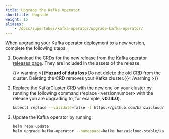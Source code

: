 ```yaml
---
title: Upgrade the Kafka operator
shorttitle: Upgrade
weight: 15
aliases:
    - /docs/supertubes/kafka-operator/upgrade-kafka-operator/
---
```


When upgrading your Kafka operator deployment to a new version, complete the following steps.

1. Download the CRDs for the new release from the [Kafka operator releases page](https://github.com/banzaicloud/kafka-operator/releases). They are included in the assets of the release.

    {{< warning >}}**Hazard of data loss** Do not delete the old CRD from the cluster. Deleting the CRD removes your Kafka cluster.{{< /warning >}}

1. Replace the KafkaCluster CRD with the new one on your cluster by running the following command (replace &lt;versionnumber> with the release you are upgrading to, for example, **v0.14.0**).

    ```bash
    kubectl replace --validate=false -f https://github.com/banzaicloud/kafka-operator/releases/download/<versionnumber>/kafka-operator.crds.yaml
    ```

1. Update the Kafka operator by running:

    ```bash
    helm repo update
    helm upgrade kafka-operator --namespace=kafka banzaicloud-stable/kafka-operator
    ```
